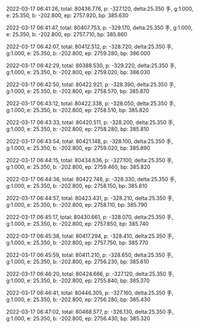 2022-03-17 06:41:26, total: 80436.776, p: -327.120, delta:25.350 手, g:1.000, e: 25.350, b: -202.800, ep: 2757.920, bp: 385.630

2022-03-17 06:41:47, total: 80407.753, p: -329.170, delta:25.350 手, g:1.000, e: 25.350, b: -202.800, ep: 2757.710, bp: 385.860

2022-03-17 06:42:07, total: 80412.512, p: -328.720, delta:25.350 手, g:1.000, e: 25.350, b: -202.800, ep: 2759.280, bp: 386.000

2022-03-17 06:42:29, total: 80388.530, p: -329.220, delta:25.350 手, g:1.000, e: 25.350, b: -202.800, ep: 2759.020, bp: 386.030

2022-03-17 06:42:50, total: 80422.921, p: -328.390, delta:25.350 手, g:1.000, e: 25.350, b: -202.800, ep: 2758.570, bp: 385.870

2022-03-17 06:43:12, total: 80422.338, p: -328.050, delta:25.350 手, g:1.000, e: 25.350, b: -202.800, ep: 2758.510, bp: 385.820

2022-03-17 06:43:33, total: 80420.511, p: -328.200, delta:25.350 手, g:1.000, e: 25.350, b: -202.800, ep: 2758.280, bp: 385.810

2022-03-17 06:43:54, total: 80421.148, p: -328.100, delta:25.350 手, g:1.000, e: 25.350, b: -202.800, ep: 2759.020, bp: 385.890

2022-03-17 06:44:15, total: 80434.636, p: -327.100, delta:25.350 手, g:1.000, e: 25.350, b: -202.800, ep: 2759.460, bp: 385.820

2022-03-17 06:44:36, total: 80422.746, p: -328.330, delta:25.350 手, g:1.000, e: 25.350, b: -202.800, ep: 2758.150, bp: 385.810

2022-03-17 06:44:57, total: 80423.431, p: -328.210, delta:25.350 手, g:1.000, e: 25.350, b: -202.800, ep: 2758.110, bp: 385.790

2022-03-17 06:45:17, total: 80430.661, p: -328.070, delta:25.350 手, g:1.000, e: 25.350, b: -202.800, ep: 2757.850, bp: 385.740

2022-03-17 06:45:38, total: 80417.294, p: -328.410, delta:25.350 手, g:1.000, e: 25.350, b: -202.800, ep: 2757.750, bp: 385.770

2022-03-17 06:45:59, total: 80411.210, p: -328.650, delta:25.350 手, g:1.000, e: 25.350, b: -202.800, ep: 2756.230, bp: 385.610

2022-03-17 06:46:20, total: 80424.666, p: -327.120, delta:25.350 手, g:1.000, e: 25.350, b: -202.800, ep: 2755.840, bp: 385.370

2022-03-17 06:46:41, total: 80446.305, p: -327.160, delta:25.350 手, g:1.000, e: 25.350, b: -202.800, ep: 2756.280, bp: 385.430

2022-03-17 06:47:02, total: 80468.577, p: -326.130, delta:25.350 手, g:1.000, e: 25.350, b: -202.800, ep: 2756.430, bp: 385.320